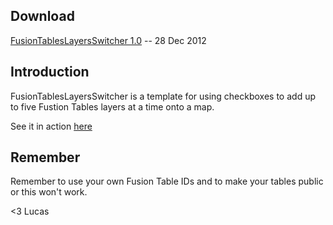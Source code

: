 
Download
--------

[FusionTablesLayersSwitcher 1.0][dl] -- 28 Dec 2012

[dl]: https://github.com/lucastimmons/FusionTablesLayersSwitcher/archive/master.zip


Introduction
------------

FusionTablesLayersSwitcher is a template for using checkboxes to add up to five 
Fustion Tables layers at a time onto a map.


  [action]: http://www.edmontonjournal.com/news/living-on-the-edge/index.html

See it in action [here][action]



Remember 
--------
Remember to use your own Fusion Table IDs and to make your tables public or this won't work.

<3 Lucas
